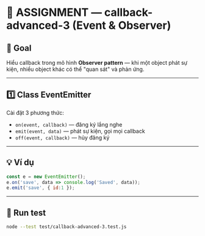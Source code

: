 # 📘 ASSIGNMENT — callback-advanced-3 (Event & Observer)

## 🎯 Goal
Hiểu callback trong mô hình **Observer pattern** — khi một object phát sự kiện, nhiều object khác có thể "quan sát" và phản ứng.

---

## 1️⃣ Class EventEmitter
Cài đặt 3 phương thức:
- `on(event, callback)` — đăng ký lắng nghe
- `emit(event, data)` — phát sự kiện, gọi mọi callback
- `off(event, callback)` — hủy đăng ký

---

## 💡 Ví dụ
```js
const e = new EventEmitter();
e.on('save', data => console.log('Saved', data));
e.emit('save', { id:1 });
```

---

## 🧪 Run test
```bash
node --test test/callback-advanced-3.test.js
```
